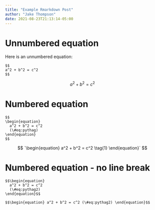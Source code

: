 ```yaml
---
title: "Example Rmarkdown Post"
author: "Jake Thompson"
date: 2021-08-23T21:13:14-05:00
---
```




# Unnumbered equation

Here is an unnumbered equation:

```
$$
a^2 + b^2 = c^2
$$
```

$$
a^2 + b^2 = c^2
$$


# Numbered equation

```
$$
\begin{equation}
  a^2 + b^2 = c^2
  (\#eq:pythag)
\end{equation}
$$
```

$$
`\begin{equation}
  a^2 + b^2 = c^2
  \tag{1}
\end{equation}`
$$

# Numbered equation - no line break

```
$$\begin{equation}
  a^2 + b^2 = c^2
  (\#eq:pythag2)
\end{equation}$$
```

`$$\begin{equation}
  a^2 + b^2 = c^2
  (\#eq:pythag2)
\end{equation}$$`
